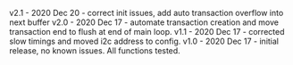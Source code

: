 v2.1 - 2020 Dec 20 - correct init issues, add auto transaction overflow into next buffer
v2.0 - 2020 Dec 17 - automate transaction creation and move transaction end to flush at end of main loop.
v1.1 - 2020 Dec 17 - corrected slow timings and moved i2c address to config.
v1.0 - 2020 Dec 17 - initial release, no known issues. All functions tested.
